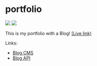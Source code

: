 # portfolio

![](https://github.com/Sharkri/portfolio/assets/95330865/3174fb2d-8ab6-4d22-8c19-5fe0208996c6)
![](https://github.com/Sharkri/portfolio/assets/95330865/0b36f536-10f6-45b0-96c6-f930942e01fa)

This is my portfolio with a Blog! [(Live link)](https://sharkri.github.io/portfolio)

Links:

- [Blog CMS](https://github.com/Sharkri/blog-api-cms)
- [Blog API](https://github.com/Sharkri/blog-api)
